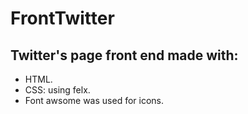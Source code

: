 # FrontTwitter
## Twitter's page front end made with:
- HTML.
- CSS: using felx.
- Font awsome was used for icons.
